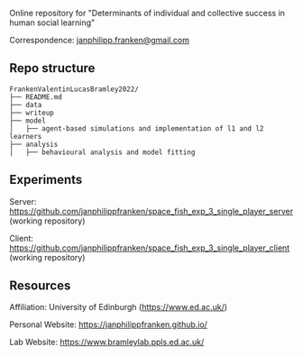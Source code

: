 Online repository for "Determinants of individual and collective success in human social learning"

Correspondence: janphilipp.franken@gmail.com


## Repo structure

```
FrankenValentinLucasBramley2022/
├── README.md
├── data
├── writeup
├── model
│   ├── agent-based simulations and implementation of l1 and l2 learners
├── analysis
│   ├── behavioural analysis and model fitting
```

## Experiments
Server: https://github.com/janphilippfranken/space_fish_exp_3_single_player_server (working repository)

Client: https://github.com/janphilippfranken/space_fish_exp_3_single_player_client (working repository)

## Resources
Affiliation: University of Edinburgh (https://www.ed.ac.uk/)

Personal Website: https://janphilippfranken.github.io/

Lab Website: https://www.bramleylab.ppls.ed.ac.uk/


